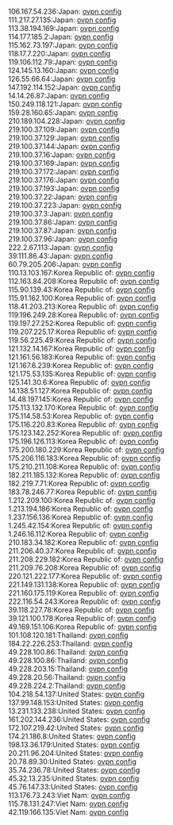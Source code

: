 106.167.54.236:Japan: [ovpn config](vpn/106_167_54_236.ovpn)  
111.217.27.135:Japan: [ovpn config](vpn/111_217_27_135.ovpn)  
113.38.194.169:Japan: [ovpn config](vpn/113_38_194_169.ovpn)  
114.177.185.2:Japan: [ovpn config](vpn/114_177_185_2.ovpn)  
115.162.73.197:Japan: [ovpn config](vpn/115_162_73_197.ovpn)  
118.17.7.220:Japan: [ovpn config](vpn/118_17_7_220.ovpn)  
119.106.112.79:Japan: [ovpn config](vpn/119_106_112_79.ovpn)  
124.145.13.160:Japan: [ovpn config](vpn/124_145_13_160.ovpn)  
126.55.66.64:Japan: [ovpn config](vpn/126_55_66_64.ovpn)  
147.192.114.152:Japan: [ovpn config](vpn/147_192_114_152.ovpn)  
14.14.26.87:Japan: [ovpn config](vpn/14_14_26_87.ovpn)  
150.249.118.121:Japan: [ovpn config](vpn/150_249_118_121.ovpn)  
159.28.160.65:Japan: [ovpn config](vpn/159_28_160_65.ovpn)  
210.189.104.228:Japan: [ovpn config](vpn/210_189_104_228.ovpn)  
219.100.37.109:Japan: [ovpn config](vpn/219_100_37_109.ovpn)  
219.100.37.129:Japan: [ovpn config](vpn/219_100_37_129.ovpn)  
219.100.37.144:Japan: [ovpn config](vpn/219_100_37_144.ovpn)  
219.100.37.16:Japan: [ovpn config](vpn/219_100_37_16.ovpn)  
219.100.37.169:Japan: [ovpn config](vpn/219_100_37_169.ovpn)  
219.100.37.172:Japan: [ovpn config](vpn/219_100_37_172.ovpn)  
219.100.37.176:Japan: [ovpn config](vpn/219_100_37_176.ovpn)  
219.100.37.193:Japan: [ovpn config](vpn/219_100_37_193.ovpn)  
219.100.37.22:Japan: [ovpn config](vpn/219_100_37_22.ovpn)  
219.100.37.223:Japan: [ovpn config](vpn/219_100_37_223.ovpn)  
219.100.37.3:Japan: [ovpn config](vpn/219_100_37_3.ovpn)  
219.100.37.86:Japan: [ovpn config](vpn/219_100_37_86.ovpn)  
219.100.37.87:Japan: [ovpn config](vpn/219_100_37_87.ovpn)  
219.100.37.96:Japan: [ovpn config](vpn/219_100_37_96.ovpn)  
222.2.67.113:Japan: [ovpn config](vpn/222_2_67_113.ovpn)  
39.111.86.43:Japan: [ovpn config](vpn/39_111_86_43.ovpn)  
60.79.205.206:Japan: [ovpn config](vpn/60_79_205_206.ovpn)  
110.13.103.167:Korea Republic of: [ovpn config](vpn/110_13_103_167.ovpn)  
112.163.84.208:Korea Republic of: [ovpn config](vpn/112_163_84_208.ovpn)  
115.90.139.43:Korea Republic of: [ovpn config](vpn/115_90_139_43.ovpn)  
115.91.162.100:Korea Republic of: [ovpn config](vpn/115_91_162_100.ovpn)  
118.41.203.213:Korea Republic of: [ovpn config](vpn/118_41_203_213.ovpn)  
119.196.249.28:Korea Republic of: [ovpn config](vpn/119_196_249_28.ovpn)  
119.197.27.252:Korea Republic of: [ovpn config](vpn/119_197_27_252.ovpn)  
119.207.225.17:Korea Republic of: [ovpn config](vpn/119_207_225_17.ovpn)  
119.56.225.49:Korea Republic of: [ovpn config](vpn/119_56_225_49.ovpn)  
121.132.14.167:Korea Republic of: [ovpn config](vpn/121_132_14_167.ovpn)  
121.161.56.183:Korea Republic of: [ovpn config](vpn/121_161_56_183.ovpn)  
121.167.6.239:Korea Republic of: [ovpn config](vpn/121_167_6_239.ovpn)  
121.175.53.135:Korea Republic of: [ovpn config](vpn/121_175_53_135.ovpn)  
125.141.30.6:Korea Republic of: [ovpn config](vpn/125_141_30_6.ovpn)  
14.138.51.127:Korea Republic of: [ovpn config](vpn/14_138_51_127.ovpn)  
14.48.197.145:Korea Republic of: [ovpn config](vpn/14_48_197_145.ovpn)  
175.113.132.170:Korea Republic of: [ovpn config](vpn/175_113_132_170.ovpn)  
175.114.58.53:Korea Republic of: [ovpn config](vpn/175_114_58_53.ovpn)  
175.116.220.83:Korea Republic of: [ovpn config](vpn/175_116_220_83.ovpn)  
175.123.142.252:Korea Republic of: [ovpn config](vpn/175_123_142_252.ovpn)  
175.196.126.113:Korea Republic of: [ovpn config](vpn/175_196_126_113.ovpn)  
175.200.180.229:Korea Republic of: [ovpn config](vpn/175_200_180_229.ovpn)  
175.206.116.183:Korea Republic of: [ovpn config](vpn/175_206_116_183.ovpn)  
175.210.211.108:Korea Republic of: [ovpn config](vpn/175_210_211_108.ovpn)  
182.211.185.132:Korea Republic of: [ovpn config](vpn/182_211_185_132.ovpn)  
182.219.7.71:Korea Republic of: [ovpn config](vpn/182_219_7_71.ovpn)  
183.78.246.77:Korea Republic of: [ovpn config](vpn/183_78_246_77.ovpn)  
1.212.209.100:Korea Republic of: [ovpn config](vpn/1_212_209_100.ovpn)  
1.213.194.186:Korea Republic of: [ovpn config](vpn/1_213_194_186.ovpn)  
1.237.156.136:Korea Republic of: [ovpn config](vpn/1_237_156_136.ovpn)  
1.245.42.154:Korea Republic of: [ovpn config](vpn/1_245_42_154.ovpn)  
1.246.16.112:Korea Republic of: [ovpn config](vpn/1_246_16_112.ovpn)  
210.183.34.182:Korea Republic of: [ovpn config](vpn/210_183_34_182.ovpn)  
211.206.40.37:Korea Republic of: [ovpn config](vpn/211_206_40_37.ovpn)  
211.208.229.182:Korea Republic of: [ovpn config](vpn/211_208_229_182.ovpn)  
211.209.76.208:Korea Republic of: [ovpn config](vpn/211_209_76_208.ovpn)  
220.121.222.177:Korea Republic of: [ovpn config](vpn/220_121_222_177.ovpn)  
221.149.131.138:Korea Republic of: [ovpn config](vpn/221_149_131_138.ovpn)  
221.160.175.119:Korea Republic of: [ovpn config](vpn/221_160_175_119.ovpn)  
222.116.54.243:Korea Republic of: [ovpn config](vpn/222_116_54_243.ovpn)  
39.118.227.78:Korea Republic of: [ovpn config](vpn/39_118_227_78.ovpn)  
39.121.100.178:Korea Republic of: [ovpn config](vpn/39_121_100_178.ovpn)  
49.169.151.106:Korea Republic of: [ovpn config](vpn/49_169_151_106.ovpn)  
101.108.120.181:Thailand: [ovpn config](vpn/101_108_120_181.ovpn)  
184.22.226.253:Thailand: [ovpn config](vpn/184_22_226_253.ovpn)  
49.228.100.86:Thailand: [ovpn config](vpn/49_228_100_86.ovpn)  
49.228.100.86:Thailand: [ovpn config](vpn/49_228_100_86.ovpn)  
49.228.203.15:Thailand: [ovpn config](vpn/49_228_203_15.ovpn)  
49.228.20.56:Thailand: [ovpn config](vpn/49_228_20_56.ovpn)  
49.228.224.2:Thailand: [ovpn config](vpn/49_228_224_2.ovpn)  
104.218.54.137:United States: [ovpn config](vpn/104_218_54_137.ovpn)  
137.99.148.153:United States: [ovpn config](vpn/137_99_148_153.ovpn)  
13.231.133.238:United States: [ovpn config](vpn/13_231_133_238.ovpn)  
161.202.144.236:United States: [ovpn config](vpn/161_202_144_236.ovpn)  
172.107.219.42:United States: [ovpn config](vpn/172_107_219_42.ovpn)  
174.21.186.8:United States: [ovpn config](vpn/174_21_186_8.ovpn)  
198.13.36.179:United States: [ovpn config](vpn/198_13_36_179.ovpn)  
20.211.96.204:United States: [ovpn config](vpn/20_211_96_204.ovpn)  
20.78.89.30:United States: [ovpn config](vpn/20_78_89_30.ovpn)  
35.74.236.78:United States: [ovpn config](vpn/35_74_236_78.ovpn)  
45.32.13.235:United States: [ovpn config](vpn/45_32_13_235.ovpn)  
45.76.147.33:United States: [ovpn config](vpn/45_76_147_33.ovpn)  
113.176.73.243:Viet Nam: [ovpn config](vpn/113_176_73_243.ovpn)  
115.78.131.247:Viet Nam: [ovpn config](vpn/115_78_131_247.ovpn)  
42.119.166.135:Viet Nam: [ovpn config](vpn/42_119_166_135.ovpn)  
